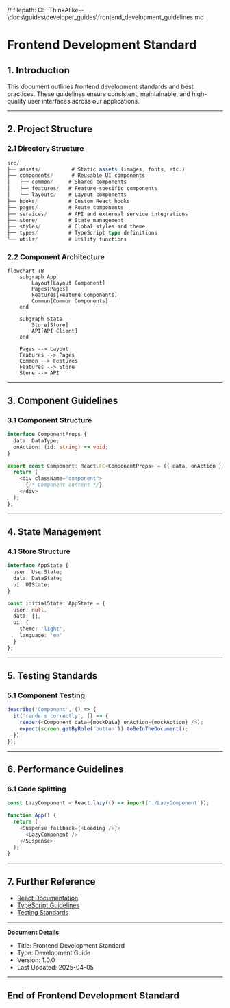 // filepath: C:\--ThinkAlike--\docs\guides\developer_guides\frontend_development_guidelines.md
# Frontend Development Standard

## 1. Introduction

This document outlines frontend development standards and best practices. These guidelines ensure consistent, maintainable, and high-quality user interfaces across our applications.

---

## 2. Project Structure

### 2.1 Directory Structure

```typescript
src/
├── assets/          # Static assets (images, fonts, etc.)
├── components/      # Reusable UI components
│   ├── common/     # Shared components
│   ├── features/   # Feature-specific components
│   └── layouts/    # Layout components
├── hooks/          # Custom React hooks
├── pages/          # Route components
├── services/       # API and external service integrations
├── store/          # State management
├── styles/         # Global styles and theme
├── types/          # TypeScript type definitions
└── utils/          # Utility functions
```

### 2.2 Component Architecture

```mermaid
flowchart TB
    subgraph App
        Layout[Layout Component]
        Pages[Pages]
        Features[Feature Components]
        Common[Common Components]
    end

    subgraph State
        Store[Store]
        API[API Client]
    end

    Pages --> Layout
    Features --> Pages
    Common --> Features
    Features --> Store
    Store --> API
```

---

## 3. Component Guidelines

### 3.1 Component Structure

```typescript
interface ComponentProps {
  data: DataType;
  onAction: (id: string) => void;
}

export const Component: React.FC<ComponentProps> = ({ data, onAction }) => {
  return (
    <div className="component">
      {/* Component content */}
    </div>
  );
};
```

---

## 4. State Management

### 4.1 Store Structure

```typescript
interface AppState {
  user: UserState;
  data: DataState;
  ui: UIState;
}

const initialState: AppState = {
  user: null,
  data: [],
  ui: {
    theme: 'light',
    language: 'en'
  }
};
```

---

## 5. Testing Standards

### 5.1 Component Testing

```typescript
describe('Component', () => {
  it('renders correctly', () => {
    render(<Component data={mockData} onAction={mockAction} />);
    expect(screen.getByRole('button')).toBeInTheDocument();
  });
});
```

---

## 6. Performance Guidelines

### 6.1 Code Splitting

```typescript
const LazyComponent = React.lazy(() => import('./LazyComponent'));

function App() {
  return (
    <Suspense fallback={<Loading />}>
      <LazyComponent />
    </Suspense>
  );
}
```

---

## 7. Further Reference

* [React Documentation](https://reactjs.org/)
* [TypeScript Guidelines](../typescript/guidelines.md)
* [Testing Standards](../testing/frontend_testing.md)

---
**Document Details**
- Title: Frontend Development Standard
- Type: Development Guide
- Version: 1.0.0
- Last Updated: 2025-04-05
---
End of Frontend Development Standard
---



